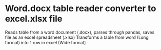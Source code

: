 # Word.docx table reader converter to excel.xlsx file 
Reads table from a word document (.docx), parses through pandas, saves file as an excel spreadsheet (.xlsx)
Transforms a table from word (Long format) into 1 row in excel (Wide format)
